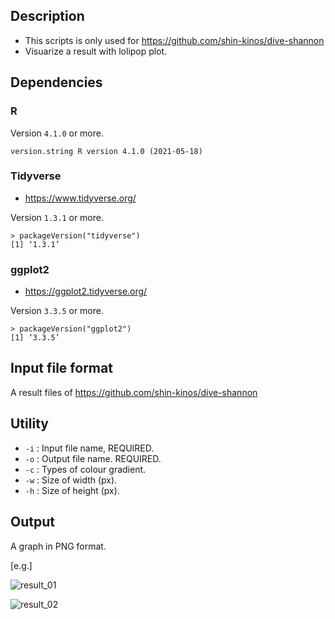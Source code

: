 ## Description
* This scripts is only used for https://github.com/shin-kinos/dive-shannon 
* Visuarize a result with lolipop plot.

## Dependencies 
### R 

Version `4.1.0` or more. 

```
version.string R version 4.1.0 (2021-05-18)
```

### Tidyverse
* https://www.tidyverse.org/

Version `1.3.1` or more.

```
> packageVersion("tidyverse")
[1] ‘1.3.1’
```

### ggplot2
* https://ggplot2.tidyverse.org/

Version `3.3.5` or more.

```
> packageVersion("ggplot2")
[1] ‘3.3.5’
```

## Input file format
A result files of https://github.com/shin-kinos/dive-shannon

## Utility
* `-i` : Input file name, REQUIRED.
* `-o` : Output file name. REQUIRED.
* `-c` : Types of colour gradient.
* `-w` : Size of width (px).
* `-h` : Size of height (px).

## Output
A graph in PNG format.

[e.g.]

![result_01](https://user-images.githubusercontent.com/83740080/126022788-dc7cdc20-88b6-4383-93b2-8d4d8debe453.png)

![result_02](https://user-images.githubusercontent.com/83740080/126022849-025b25b7-60f4-4813-8b0b-70dfd95a6eba.png)

